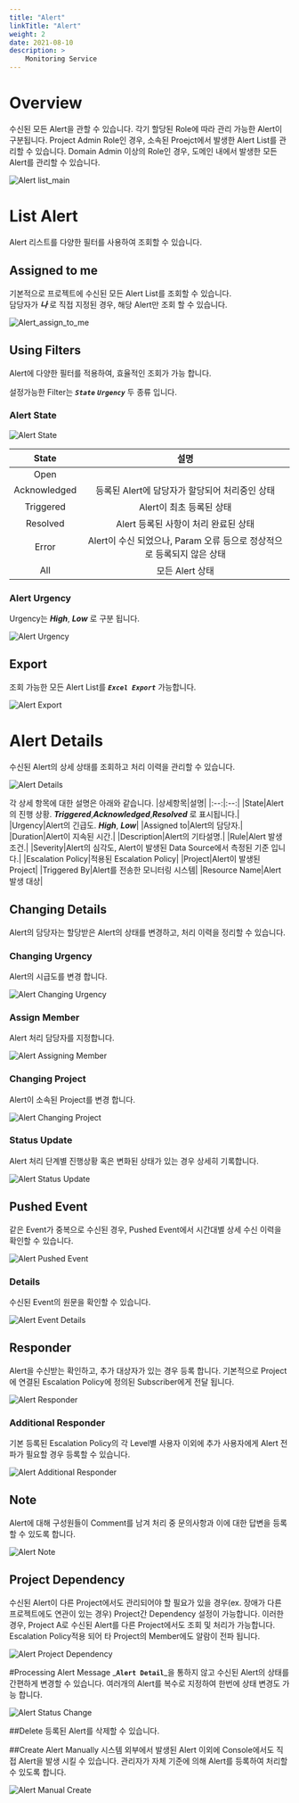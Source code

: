 ```yaml
---
title: "Alert"
linkTitle: "Alert"
weight: 2
date: 2021-08-10
description: >
    Monitoring Service
---
```


# Overview
수신된 모든 Alert을 관할 수 있습니다. 각기 할당된 Role에 따라 관리 가능한 Alert이 구분됩니다.
Project Admin Role인 경우, 소속된 Proejct에서 발생한 Alert List를 관리할 수 있습니다.
Domain Admin 이상의 Role인 경우, 도메인 내에서 발생한 모든 Alert를 관리할 수 있습니다.

![Alert list_main]()


# List Alert
Alert 리스트를 다양한 필터를 사용하여 조회할 수 있습니다. 


## Assigned to me
기본적으로 프로젝트에 수신된 모든 Alert List를 조회할 수 있습니다.  
담당자가 _**나**_ 로 직접 지정된 경우, 해당 Alert만 조회 할 수 있습니다. 

![Alert_assign_to_me]()


## Using Filters
Alert에 다양한 필터를 적용하여, 효율적인 조회가 가능 합니다.

설정가능한 Filter는 _**`State`**_ _**`Urgency`**_ 두 종류 입니다. 

### Alert State

![Alert State]()

|State|설명|
|:--:|:--:|
|Open||
|Acknowledged|등록된 Alert에 담당자가 할당되어 처리중인 상태|
|Triggered|Alert이 최초 등록된 상태|
|Resolved|Alert 등록된 사항이 처리 완료된 상태|
|Error|Alert이 수신 되었으나, Param 오류 등으로 정상적으로 등록되지 않은 상태|
|All|모든 Alert 상태|

### Alert Urgency
Urgency는 _**High**_, _**Low**_ 로 구분 됩니다. 

![Alert Urgency]()

## Export
조회 가능한 모든 Alert List를 _**`Excel Export`**_ 가능합니다.

![Alert Export]()

# Alert Details
수신된 Alert의 상세 상태를 조회하고 처리 이력을 관리할 수 있습니다.

![Alert Details]()

각 상세 항목에 대한 설명은 아래와 같습니다. 
|상세항목|설명|
|:--:|:--:|
|State|Alert의 진행 상황. _**Triggered**_,_**Acknowledged**_,_**Resolved**_ 로 표시됩니다.|
|Urgency|Alert의 긴급도. _**High**_, _**Low**_|
|Assigned to|Alert의 담당자.|
|Duration|Alert이 지속된 시간.|
|Description|Alert의 기타설명.|
|Rule|Alert 발생 조건.|
|Severity|Alert의 심각도, Alert이 발생된 Data Source에서 측정된 기준 입니다.|
|Escalation Policy|적용된 Escalation Policy|
|Project|Alert이 발생된 Project|
|Triggered By|Alert를 전송한 모니터링 시스템|
|Resource Name|Alert 발생 대상|


## Changing Details
Alert의 담당자는 할당받은 Alert의 상태를 변경하고, 처리 이력을 정리할 수 있습니다.

### Changing Urgency
Alert의 시급도를 변경 합니다. 

![Alert Changing Urgency]()

### Assign Member
Alert 처리 담당자를 지정합니다.

![Alert Assigning Member]()

### Changing Project
Alert이 소속된 Project를 변경 합니다.

![Alert Changing Project]()

### Status Update
Alert 처리 단계별 진행상황 혹은 변화된 상태가 있는 경우 상세히 기록합니다.

![Alert Status Update]()

## Pushed Event
같은 Event가 중복으로 수신된 경우, Pushed Event에서 시간대별 상세 수신 이력을 확인할 수 있습니다.

![Alert Pushed Event]()

### Details
수신된 Event의 원문을 확인할 수 있습니다.

![Alert Event Details]()

## Responder

Alert을 수신받는 확인하고, 추가 대상자가 있는 경우 등록 합니다.
기본적으로 Project에 연결된 Escalation Policy에 정의된 Subscriber에게 전달 됩니다.

![Alert Responder]()

### Additional Responder
기본 등록된 Escalation Policy의 각 Level별 사용자 이외에 추가 사용자에게 Alert 전파가 필요할 경우 등록할 수 있습니다.

![Alert Additional Responder]()

## Note
Alert에 대해 구성원들이 Comment를 남겨 처리 중 문의사항과 이에 대한 답변을 등록할 수 있도록 합니다.

![Alert Note]()

## Project Dependency
수신된 Alert이 다른 Project에서도 관리되어야 할 필요가 있을 경우(ex. 장애가 다른 프로젝트에도 연관이 있는 경우)
Project간 Dependency 설정이 가능합니다. 이러한 경우, Project A로 수신된 Alert를 다른 Project에서도 조회 및 처리가 가능합니다.
Escalation Policy적용 되어 타 Project의 Member에도 알람이 전파 됩니다. 

![Alert Project Dependency]()


#Processing Alert Message
_**`Alert Detail`**_을 통하지 않고 수신된 Alert의 상태를 간편하게 변경할 수 있습니다.
여러개의 Alert를 복수로 지정하여 한번에 상태 변경도 가능 합니다.

![Alert Status Change]()


##Delete
등록된 Alert를 삭제할 수 있습니다. 

##Create Alert Manually
시스템 외부에서 발생된 Alert 이외에 Console에서도 직접 Alert을 발생 시킬 수 있습니다. 
관리자가 자체 기준에 의해 Alert를 등록하여 처리할 수 있도록 합니다. 

![Alert Manual Create]()











